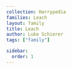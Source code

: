 ```yaml
---
collection: Harrypedia
families: Leach
layout: family
title: Leach
author: Luke Schierer
tags: ["family"]

sidebar:
  order: 1
---
```

